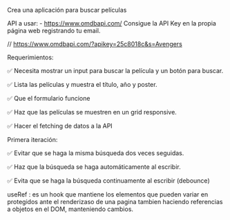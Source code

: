 Crea una aplicación para buscar películas

API a usar: - https://www.omdbapi.com/ Consigue la API Key en la propia página web registrando tu email.

// https://www.omdbapi.com/?apikey=25c8018c&s=Avengers

Requerimientos:

✅ Necesita mostrar un input para buscar la película y un botón para buscar.

✅ Lista las películas y muestra el título, año y poster.

✅ Que el formulario funcione

✅ Haz que las películas se muestren en un grid responsive.

✅ Hacer el fetching de datos a la API

Primera iteración:

✅ Evitar que se haga la misma búsqueda dos veces seguidas.

✅ Haz que la búsqueda se haga automáticamente al escribir.

✅ Evita que se haga la búsqueda continuamente al escribir (debounce)

useRef : es un hook que mantiene los elementos que pueden variar 
en protegidos ante el renderizaso de una pagina tambien haciendo referencias a objetos en el DOM, manteniendo cambios.